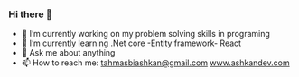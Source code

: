 ### Hi there 👋

- 🔭 I’m currently working on my problem solving skills in programing 
- 🌱 I’m currently learning .Net core -Entity framework- React 
- 💬 Ask me about anything 
- 📫 How to reach me: tahmasbiashkan@gmail.com   www.ashkandev.com
